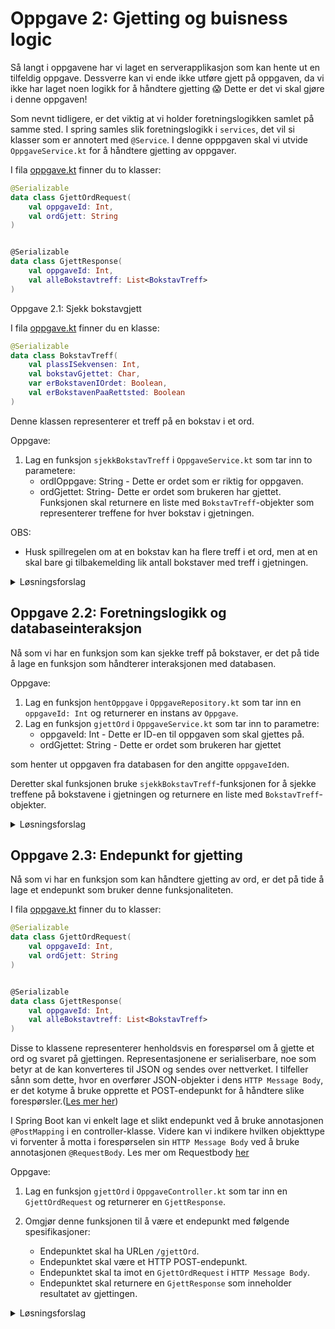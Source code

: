 # Oppgave 2: Gjetting og buisness logic

Så langt i oppgavene har vi laget en serverapplikasjon som kan hente ut en tilfeldig oppgave.
Dessverre kan vi ende ikke utføre gjett på oppgaven, da vi ikke har laget noen logikk for å håndtere gjetting 😱
Dette er det vi skal gjøre i denne oppgaven!

Som nevnt tidligere, er det viktig at vi holder foretningslogikken samlet på samme sted. I spring
samles slik foretningslogikk i `services`, det vil si klasser som er annotert med `@Service`.
I denne opppgaven skal vi utvide `OppgaveService.kt` for å håndtere gjetting av oppgaver.

I fila [oppgave.kt](../shared/src/main/kotlin/no/bekk/kordle/shared/dto/oppgave.kt) finner du to klasser:

```kotlin
@Serializable
data class GjettOrdRequest(
    val oppgaveId: Int,
    val ordGjett: String
)


@Serializable
data class GjettResponse(
    val oppgaveId: Int,
    val alleBokstavtreff: List<BokstavTreff>
)
```

Oppgave 2.1: Sjekk bokstavgjett

I fila [oppgave.kt](../shared/src/main/kotlin/no/bekk/kordle/shared/dto/oppgave.kt) finner du en klasse:

```kotlin
@Serializable
data class BokstavTreff(
    val plassISekvensen: Int,
    val bokstavGjettet: Char,
    var erBokstavenIOrdet: Boolean,
    val erBokstavenPaaRettsted: Boolean
)
```

Denne klassen representerer et treff på en bokstav i et ord.

Oppgave:

1. Lag en funksjon `sjekkBokstavTreff` i `OppgaveService.kt` som tar inn to parametere:
    - ordIOppgave: String - Dette er ordet som er riktig for oppgaven.
    - ordGjettet: String- Dette er ordet som brukeren har gjettet.
      Funksjonen skal returnere en liste med `BokstavTreff`-objekter som representerer treffene for hver bokstav i
      gjetningen.

OBS:

- Husk spillregelen om at en bokstav kan ha flere treff i et ord, men at en skal bare gi tilbakemelding lik antall
  bokstaver med treff i gjetningen.

<details>
<summary> Løsningsforslag </summary>

```kotlin
private fun sjekkBokstavTreff(
    ordIOppgave: String,
    ordGjettet: String
): List<BokstavTreff> {
    val ordIOppgaveListe: MutableList<Char?> = ordIOppgave.lowercase().map { it }.toMutableList()
    val treff = ordGjettet.lowercase().mapIndexed { index, bokstav ->
        val hit = ordIOppgave[index] == bokstav
        if (hit) {
            ordIOppgaveListe[index] = null // Fjerner bokstaven fra ordet for å unngå dobbelttelling
        }
        BokstavTreff(
            plassISekvensen = index,
            bokstavGjettet = bokstav,
            erBokstavenIOrdet = hit,
            erBokstavenPaaRettsted = hit
        )
    }
    treff.forEachIndexed { index, treff ->
        if (treff.erBokstavenPaaRettsted) return@forEachIndexed
        val hitIndex = ordIOppgave.indexOfFirst { it == treff.bokstavGjettet }
        if (hitIndex != -1) {
            treff.erBokstavenIOrdet = true
            ordIOppgaveListe[hitIndex] = null
        }
    }
    return treff
}
```

</details>

## Oppgave 2.2: Foretningslogikk og databaseinteraksjon

Nå som vi har en funksjon som kan sjekke treff på bokstaver, er det på tide å lage en funksjon som håndterer
interaksjonen med databasen.

Oppgave:

1. Lag en funksjon `hentOppgave` i `OppgaveRepository.kt` som tar inn en `oppgaveId: Int` og returnerer en instans av
   `Oppgave`.
2. Lag en funksjon `gjettOrd` i `OppgaveService.kt` som tar inn to parametre:
    - oppgaveId: Int - Dette er ID-en til oppgaven som skal gjettes på.
    - ordGjettet: String - Dette er ordet som brukeren har gjettet

som henter ut oppgaven fra databasen for den angitte `oppgaveId`en.

Deretter skal funksjonen bruke `sjekkBokstavTreff`-funksjonen for å sjekke treffene på bokstavene i gjetningen
og returnere en liste med `BokstavTreff`-objekter.

<details>
<summary> Løsningsforslag </summary>

Oppgave 1:

```kotlin
    fun hentOppgave(oppgaveId: Int): Oppgave {
    return jdbcTemplate.query(
        """
                |SELECT * FROM OPPGAVE
                |WHERE ID = :id
            """.trimMargin(),
        MapSqlParameterSource(
            mapOf(
                "id" to oppgaveId,
            )
        ),
        DataClassRowMapper(Oppgave::class.java)
    ).first()
}
```

Oppgave 2:

```kotlin
fun gjettOrd(oppgaveId: Int, ordGjettet: String): List<BokstavTreff> {
    val oppgaveGjettetPaa = oppgaveRepository.hentOppgave(oppgaveId)
    val bokstavTreff = sjekkBokstavTreff(
        ordIOppgave = oppgaveGjettetPaa.ord,
        ordGjettet = ordGjettet
    )
    return bokstavTreff
}
```

</details>

## Oppgave 2.3: Endepunkt for gjetting

Nå som vi har en funksjon som kan håndtere gjetting av ord, er det på tide å lage et endepunkt som bruker denne
funksjonaliteten.

I fila [oppgave.kt](../shared/src/main/kotlin/no/bekk/kordle/shared/dto/oppgave.kt) finner du to klasser:

```kotlin
@Serializable
data class GjettOrdRequest(
    val oppgaveId: Int,
    val ordGjett: String
)


@Serializable
data class GjettResponse(
    val oppgaveId: Int,
    val alleBokstavtreff: List<BokstavTreff>
)
```

Disse to klassene representerer henholdsvis en forespørsel om å gjette et ord og svaret på gjettingen.
Representasjonene er serialiserbare, noe som betyr at de kan konverteres til JSON og sendes over nettverket.
I tilfeller sånn som dette, hvor en overfører JSON-objekter i dens `HTTP Message Body`, er det kotyme å bruke opprette
et POST-endepunkt for å håndtere slike
forespørsler.([Les mer her](https://developer.mozilla.org/en-US/docs/Web/HTTP/Reference/Methods/POST))

I Spring Boot kan vi enkelt lage et slikt endepunkt ved å bruke annotasjonen `@PostMapping` i en controller-klasse.
Videre kan vi indikere hvilken objekttype vi forventer å motta i forespørselen sin `HTTP Message Body`  ved å bruke
annotasjonen `@RequestBody`. Les mer om
Requestbody [her](https://docs.spring.io/spring-framework/reference/web/webflux/controller/ann-methods/requestbody.html)

Oppgave:

1. Lag en funksjon `gjettOrd` i `OppgaveController.kt` som tar inn en `GjettOrdRequest` og returnerer en
   `GjettResponse`.

2. Omgjør denne funksjonen til å være et endepunkt med følgende spesifikasjoner:
    - Endepunktet skal ha URLen `/gjettOrd`.
    - Endepunktet skal være et HTTP POST-endepunkt.
    - Endepunktet skal ta imot en `GjettOrdRequest` i `HTTP Message Body`.
    - Endepunktet skal returnere en `GjettResponse` som inneholder resultatet av gjettingen.

<details>
<summary> Løsningsforslag </summary>

Oppgave 1:

```kotlin
 fun gjettOrd(gjettOrdRequest: GjettOrdRequest): GjettResponse {
    val bokstavTreff = oppgaveService.gjettOrd(
        oppgaveId = gjettOrdRequest.oppgaveId,
        ordGjettet = gjettOrdRequest.ordGjett
    )
    val gjettResponse = GjettResponse(
        oppgaveId = gjettOrdRequest.oppgaveId,
        alleBokstavtreff = bokstavTreff
    )
    return gjettResponse
}
```

Oppgave 2:

```kotlin
@PostMapping("/gjettOrd")
fun gjettOrd(@RequestBody gjettOrdRequest: GjettOrdRequest): GjettResponse {
    val bokstavTreff = oppgaveService.gjettOrd(
        oppgaveId = gjettOrdRequest.oppgaveId,
        ordGjettet = gjettOrdRequest.ordGjett
    )
    val gjettResponse = GjettResponse(
        oppgaveId = gjettOrdRequest.oppgaveId,
        alleBokstavtreff = bokstavTreff
    )
    return gjettResponse
}
```

</details>
